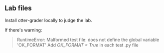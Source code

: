 ## Lab files
Install otter-grader locally to judge the lab.


If there's warning:
> RuntimeError: Malformed test file: does not define the global variable 'OK_FORMAT'
Add *OK_FORMAT = True* in each test .py file